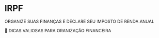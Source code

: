 # IRPF

ORGANIZE SUAS FINANÇAS E DECLARE SEU IMPOSTO DE RENDA ANUAL

🤞 DICAS VALIOSAS PARA ORANIZAÇÃO FINANCEIRA
